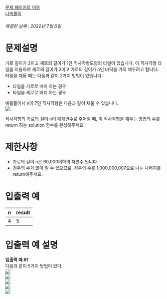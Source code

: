 [문제 페이지로 이동](https://school.programmers.co.kr/learn/courses/30/lessons/12900)   
[나의풀이](https://github.com/HK-An/coding_practice/blob/main/CodingPractice/programmers/src/main/java/kr/hk/lv2/Tile.java)
###### 해결한 날짜 : 2022년 7월 6일
# 문제설명
가로 길이가 2이고 세로의 길이가 1인 직사각형모양의 타일이 있습니다. 이 직사각형 타일을 이용하여 세로의 길이가 2이고 가로의 길이가 n인 바닥을 가득 채우려고 합니다. 타일을 채울 때는 다음과 같이 2가지 방법이 있습니다.

- 타일을 가로로 배치 하는 경우
- 타일을 세로로 배치 하는 경우

예를들어서 n이 7인 직사각형은 다음과 같이 채울 수 있습니다.  
<img src="https://i.imgur.com/29ANX0f.png">

직사각형의 가로의 길이 n이 매개변수로 주어질 때, 이 직사각형을 채우는 방법의 수를 return 하는 solution 함수를 완성해주세요.

# 제한사항
- 가로의 길이 n은 60,000이하의 자연수 입니다.
- 경우의 수가 많아 질 수 있으므로, 경우의 수를 1,000,000,007으로 나눈 나머지를 return해주세요.


# 입출력 예
|n|result|
|-|-|
|4|5|

# 입출력 예 설명

**입출력 예 #1**  
다음과 같이 5가지 방법이 있다.  
<img src="https://i.imgur.com/keiKrD3.png">  
<img src="https://i.imgur.com/O9GdTE0.png">  
<img src="https://i.imgur.com/IZBmc6M.png">  
<img src="https://i.imgur.com/29LWVzK.png">  
<img src="https://i.imgur.com/z64JbNf.png">  
